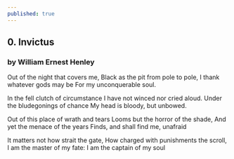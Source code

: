 ```yaml
---
published: true
---
```

## 0. Invictus
### by William Ernest Henley

Out of the night that covers me,
  Black as the pit from pole to pole,
I thank whatever gods may be
  For my unconquerable soul.

In the fell clutch of circumstance
  I have not winced nor cried aloud.
Under the bludegonings of chance
  My head is bloody, but unbowed.

Out of this place of wrath and tears
  Looms but the horror of the shade,
And yet the menace of the years
  Finds, and shall find me, unafraid

It matters not how strait the gate,
  How charged with punishments the scroll,
I am the master of my fate:
  I am the captain of my soul